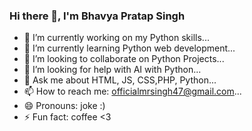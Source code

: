 ### Hi there 👋, I'm Bhavya Pratap Singh

- 🔭 I’m currently working on my Python skills...
- 🌱 I’m currently learning Python web development...
- 👯 I’m looking to collaborate on Python Projects...
- 🤔 I’m looking for help with AI with Python...
- 💬 Ask me about HTML, JS, CSS,PHP, Python...
- 📫 How to reach me: officialmrsingh47@gmail.com...
- 😄 Pronouns: joke :)
- ⚡ Fun fact: coffee <3

